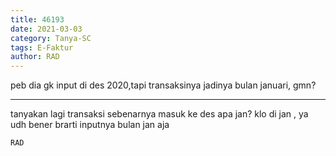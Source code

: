 ```yaml
---
title: 46193
date: 2021-03-03
category: Tanya-SC
tags: E-Faktur
author: RAD
---
```


peb dia gk input di des 2020,tapi transaksinya jadinya bulan januari, gmn?

---

tanyakan lagi transaksi sebenarnya masuk ke des apa jan? klo di jan , ya udh bener brarti inputnya bulan jan aja

`RAD`
